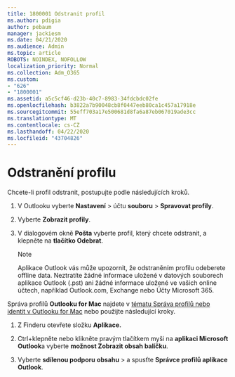 ```yaml
---
title: 1800001 Odstranit profil
ms.author: pdigia
author: pebaum
manager: jackiesm
ms.date: 04/21/2020
ms.audience: Admin
ms.topic: article
ROBOTS: NOINDEX, NOFOLLOW
localization_priority: Normal
ms.collection: Adm_O365
ms.custom:
- "626"
- "1800001"
ms.assetid: a5c5cf46-d23b-40c7-8983-34fdcbdc02fe
ms.openlocfilehash: b3822a7b90048cb8f0447eeb80ca1c457a17918e
ms.sourcegitcommit: 55eff703a17e500681d8fa6a87eb067019ade3cc
ms.translationtype: MT
ms.contentlocale: cs-CZ
ms.lasthandoff: 04/22/2020
ms.locfileid: "43704826"
---
```

# <a name="delete-a-profile"></a>Odstranění profilu

Chcete-li profil odstranit, postupujte podle následujících kroků.
  
1. V Outlooku vyberte **Nastavení** \> účtu **souboru** \> **Spravovat profily**.

2. Vyberte **Zobrazit profily**.

3. V dialogovém okně **Pošta** vyberte profil, který chcete odstranit, a klepněte na **tlačítko Odebrat**.

    > [!NOTE]
    > Aplikace Outlook vás může upozornit, že odstraněním profilu odeberete offline data. Neztratíte žádné informace uložené v datových souborech aplikace Outlook (.pst) ani žádné informace uložené ve vašich online účtech, například Outlook.com, Exchange nebo Účty Microsoft 365.
  
Správa profilů **Outlooku for Mac** najdete v [tématu Správa profilů nebo identit v Outlooku for Mac](https://support.office.com/article/fed2a955-74df-4a24-bef6-78a426958c4c.aspx) nebo použijte následující kroky.
  
1. Z Finderu otevřete složku **Aplikace.**

2. Ctrl+klepněte nebo klikněte pravým tlačítkem myši na **aplikaci Microsoft Outlook**a vyberte **možnost Zobrazit obsah balíčku**.

3. Vyberte **sdílenou podporu** **obsahu** \> a spusťte **Správce profilů aplikace Outlook**.
